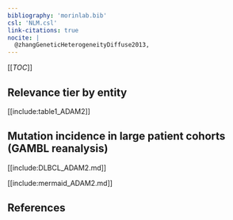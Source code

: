 ```yaml
---
bibliography: 'morinlab.bib'
csl: 'NLM.csl'
link-citations: true
nocite: |
  @zhangGeneticHeterogeneityDiffuse2013, 
---
```


[[_TOC_]]




## Relevance tier by entity

[[include:table1_ADAM2]]

## Mutation incidence in large patient cohorts (GAMBL reanalysis)


[[include:DLBCL_ADAM2.md]]

[[include:mermaid_ADAM2.md]]

## References


